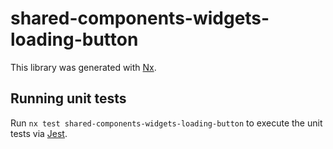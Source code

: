 # shared-components-widgets-loading-button

This library was generated with [Nx](https://nx.dev).

## Running unit tests

Run `nx test shared-components-widgets-loading-button` to execute the unit tests via [Jest](https://jestjs.io).
